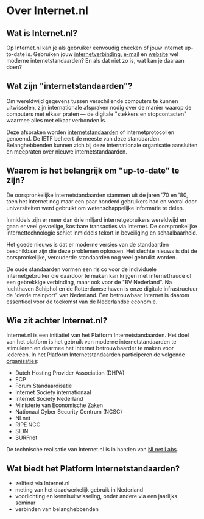 # Over Internet.nl

## Wat is Internet.nl?

Op Internet.nl kan je als gebruiker eenvoudig checken of jouw internet
up-to-date is. Gebruiken jouw [internetverbinding](/connection/),
[e-mail](/mail/) en [website](/domain/) wel moderne internetstandaarden? En
als dat niet zo is, wat kan je daaraan doen?

## Wat zijn &quot;internetstandaarden&quot;?

Om wereldwijd gegevens tussen verschillende computers te kunnen uitwisselen,
zijn internationale afspraken nodig over de manier waarop de computers met
elkaar praten &mdash; de digitale &quot;stekkers en stopcontacten&quot; waarmee
alles met elkaar verbonden is.

Deze afspraken worden [internetstandaarden](/standards/) of
internetprotocollen genoemd. De IETF beheert de meeste van deze standaarden.
Belanghebbenden kunnen zich bij deze internationale organisatie aansluiten en
meepraten over nieuwe internetstandaarden.

## Waarom is het belangrijk om &quot;up-to-date&quot; te zijn?

De oorspronkelijke internetstandaarden stammen uit de jaren &#39;70 en
&#39;80, toen het Internet nog maar een paar honderd gebruikers had en vooral
door universiteiten werd gebruikt om wetenschappelijke informatie te delen.

Inmiddels zijn er meer dan drie miljard internetgebruikers wereldwijd en gaan
er veel gevoelige, kostbare transacties via Internet. De oorspronkelijke
internettechnologie schiet inmiddels tekort in beveiliging en schaalbaarheid.

Het goede nieuws is dat er moderne versies van de standaarden beschikbaar zijn
die deze problemen oplossen. Het slechte nieuws is dat de oorspronkelijke,
verouderde standaarden nog veel gebruikt worden.

De oude standaarden vormen een risico voor de individuele internetgebruiker
die daardoor te maken kan krijgen met internetfraude of een gebrekkige
verbinding, maar ook voor de &quot;BV Nederland&quot;. Na luchthaven Schiphol
en de Rotterdamse haven is onze digitale infrastructuur de &quot;derde
mainport&quot; van Nederland. Een betrouwbaar Internet is daarom essentieel
voor de toekomst van de Nederlandse economie.

## Wie zit achter Internet.nl?

Internet.nl is een initiatief van het Platform Internetstandaarden. Het doel
van het platform is het gebruik van moderne internetstandaarden te stimuleren
en daarmee het Internet betrouwbaarder te maken voor iedereen. In het Platform
Internetstandaarden participeren de volgende [organisaties](/partners/):

- Dutch Hosting Provider Association (DHPA)
- ECP
- Forum Standaardisatie
- Internet Society internationaal
- Internet Society Nederland
- Ministerie van Economische Zaken
- Nationaal Cyber Security Centrum (NCSC)
- NLnet
- RIPE NCC
- SIDN
- SURFnet

De technische realisatie van Internet.nl is in handen van
[NLnet Labs](/partners/#NLnetLabs).

## Wat biedt het Platform Internetstandaarden?

- zelftest via Internet.nl
- meting van het daadwerkelijk gebruik in Nederland
- voorlichting en kennisuitwisseling, onder andere via een jaarlijks seminar
- verbinden van belanghebbenden
